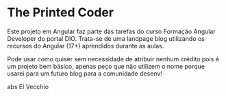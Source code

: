 # The Printed Coder
Este projeto em Angular faz parte das tarefas do curso Formação Angular Developer do portal DIO.
Trata-se de uma landpage blog utilizando os recursos do Angular (17+) aprendidos durante as aulas.

Pode usar como quiser sem necessidade de atribuir nenhum crédito pois é um projeto bem básico, apenas peço que não utilizem o nome porque usarei para um futuro blog para a comunidade desenv!

abs
El Vecchio

